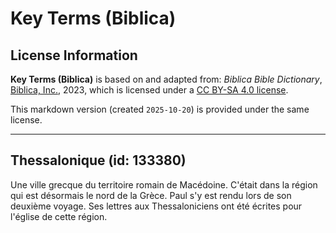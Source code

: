 # Key Terms (Biblica)

## License Information

**Key Terms (Biblica)** is based on and adapted from: _Biblica Bible Dictionary_, [Biblica, Inc.](https://www.biblica.com/), 2023, which is licensed under a [CC BY-SA 4.0 license](https://creativecommons.org/licenses/by-sa/4.0/legalcode.en).

This markdown version (created `2025-10-20`) is provided under the same license.



--------------------------------

## Thessalonique (id: 133380)

Une ville grecque du territoire romain de Macédoine. C'était dans la région qui est désormais le nord de la Grèce. Paul s'y est rendu lors de son deuxième voyage. Ses lettres aux Thessaloniciens ont été écrites pour l'église de cette région.



